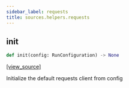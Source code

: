```yaml
---
sidebar_label: requests
title: sources.helpers.requests
---
```


## init

```python
def init(config: RunConfiguration) -> None
```

[[view_source]](https://github.com/dlt-hub/dlt/blob/3739c9ac839aafef713f6d5ebbc6a81b2a39a1b0/dlt/sources/helpers/requests/__init__.py#L34)

Initialize the default requests client from config


